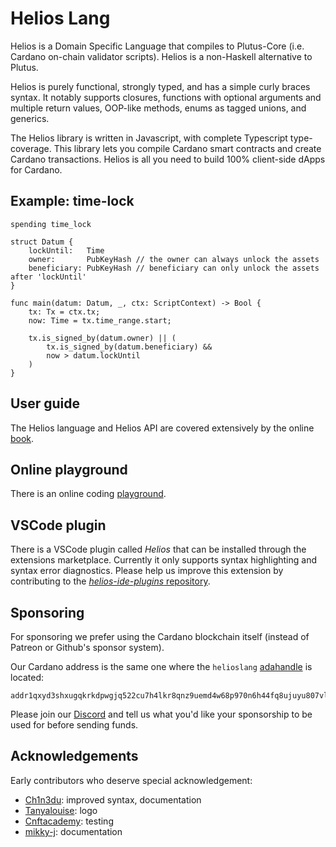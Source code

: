 # Helios Lang

Helios is a Domain Specific Language that compiles to Plutus-Core (i.e. Cardano on-chain validator scripts). Helios is a non-Haskell alternative to Plutus.

Helios is purely functional, strongly typed, and has a simple curly braces syntax. It notably supports closures, functions with optional arguments and multiple return values, OOP-like methods, enums as tagged unions, and generics.

The Helios library is written in Javascript, with complete Typescript type-coverage. This library lets you compile Cardano smart contracts and create Cardano transactions. Helios is all you need to build 100% client-side dApps for Cardano.

## Example: time-lock

```
spending time_lock

struct Datum {
    lockUntil:   Time
    owner:       PubKeyHash // the owner can always unlock the assets
    beneficiary: PubKeyHash // beneficiary can only unlock the assets after 'lockUntil'
}

func main(datum: Datum, _, ctx: ScriptContext) -> Bool {
    tx: Tx = ctx.tx;
    now: Time = tx.time_range.start;

    tx.is_signed_by(datum.owner) || (
        tx.is_signed_by(datum.beneficiary) &&
        now > datum.lockUntil
    )
}
```

## User guide

The Helios language and Helios API are covered extensively by the online [book](https://www.hyperion-bt.org/helios-book).

## Online playground

There is an online coding [playground](https://www.hyperion-bt.org/helios-playground?share=bd071424ebb752c3bbb2e2e45074c195).

## VSCode plugin

There is a VSCode plugin called *Helios* that can be installed through the extensions marketplace. Currently it only supports syntax highlighting and syntax error diagnostics. Please help us improve this extension by contributing to the [*helios-ide-plugins* repository](https://github.com/hyperion-bt/helios-ide-plugins).

## Sponsoring

For sponsoring we prefer using the Cardano blockchain itself (instead of Patreon or Github's sponsor system).

Our Cardano address is the same one where the `helioslang` [adahandle](https://adahandle.com/) is located:

```
addr1qxyd3shxugqkrkdpwgjq522cu7h4lkr8qnz9uemd4w68p970n6h44fq8ujuyu807vll9atjpc8z6zl0pyv6n2neezysqv5rjvd
```

Please join our [Discord](https://discord.gg/XTwPrvB25q) and tell us what you'd like your sponsorship to be used for before sending funds.

## Acknowledgements

Early contributors who deserve special acknowledgement:

* [Ch1n3du](https://github.com/Ch1n3du): improved syntax, documentation
* [Tanyalouise](https://github.com/tanthehack): logo
* [Cnftacademy](https://cnftacademy.com/): testing
* [mikky-j](https://github.com/mikky-j): documentation

